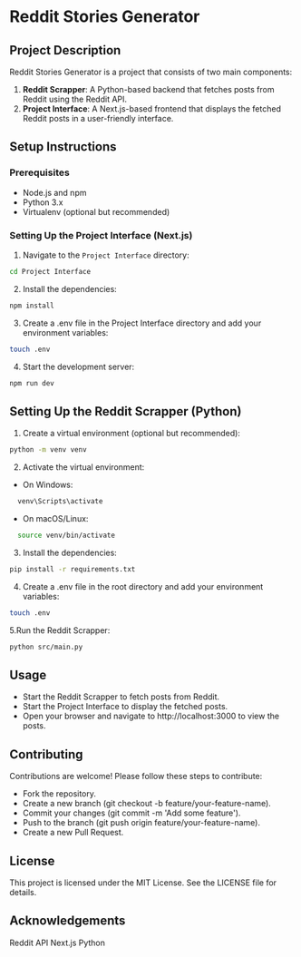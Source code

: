 # Reddit Stories Generator

## Project Description

Reddit Stories Generator is a project that consists of two main components:

1. **Reddit Scrapper**: A Python-based backend that fetches posts from Reddit using the Reddit API.
2. **Project Interface**: A Next.js-based frontend that displays the fetched Reddit posts in a user-friendly interface.

## Setup Instructions

### Prerequisites

- Node.js and npm
- Python 3.x
- Virtualenv (optional but recommended)

### Setting Up the Project Interface (Next.js)

1. Navigate to the `Project Interface` directory:

```sh
cd Project Interface
```

2. Install the dependencies:

```sh
npm install
```

3. Create a .env file in the Project Interface directory and add your environment variables:

```sh
touch .env
```

4. Start the development server:

```sh
npm run dev
```

## Setting Up the Reddit Scrapper (Python)

1. Create a virtual environment (optional but recommended):

```sh
python -m venv venv
```

2. Activate the virtual environment:

- On Windows:

```sh
  venv\Scripts\activate
```

- On macOS/Linux:

```sh
  source venv/bin/activate
```

3. Install the dependencies:

```sh
pip install -r requirements.txt
```

4. Create a .env file in the root directory and add your environment variables:

```sh
touch .env
```

5.Run the Reddit Scrapper:

```sh
python src/main.py
```

## Usage

- Start the Reddit Scrapper to fetch posts from Reddit.
- Start the Project Interface to display the fetched posts.
- Open your browser and navigate to http://localhost:3000 to view the posts.

## Contributing

Contributions are welcome! Please follow these steps to contribute:

- Fork the repository.
- Create a new branch (git checkout -b feature/your-feature-name).
- Commit your changes (git commit -m 'Add some feature').
- Push to the branch (git push origin feature/your-feature-name).
- Create a new Pull Request.

## License

This project is licensed under the MIT License. See the LICENSE file for details.

## Acknowledgements

Reddit API
Next.js
Python
